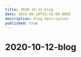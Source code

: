 ```yaml
---
title: 2020-10-12-blog
date: 2019-06-20T23:45:00.000Z
description: blog description
published: true
---
```


# 2020-10-12-blog
